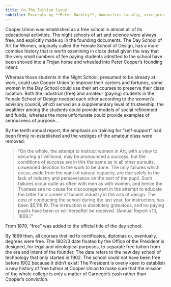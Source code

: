 ```yaml
---
title: On The Tuition Issue
subtitle: Excerpts by **Peter Buckley**, humanities faculty, vice-president of the full-time faculty union, and historian of The Cooper Union
---
```

Cooper Union was established as a free school in almost all of its educational activities.  The night schools of art and science were always free, and explicitly made so in the founding documents.  The Day School of Art for Women, originally called the Female School of Design, has a more complex history that is worth examining in close detail given the way that the very small numbers of fee paying students admitted to the school have been shoved into a Trojan horse and wheeled into Peter Cooper’s founding intent.

Whereas those students in the Night School, presumed to be already at work, could use Cooper Union to improve their careers and fortunes, some women in the Day School could use their art courses to preserve their class location. Both the industrial (free) and amateur (paying) students in the Female School of Design needed each other according to the women’s advisory council, which served as a supplementary level of trusteeship: the wealthier among the students could provide models of social refinement and funds, whereas the more unfortunate could provide examples of seriousness of purpose...

By the tenth annual report, the emphasis on training for “self-support” had been firmly re-established and the vestiges of the amateur class were removed:

> “On the whole, the attempt to instruct women in Art, with a view to securing a livelihood, may be pronounced a success, but the conditions of success are in this the same as in all other pursuits, unwearied devotion to the work to be done. The only failures which occur, aside from the want of natural capacity, are due solely to the lack of industry and perseverance on the part of the pupil. Such failures occur quite as often with men as with women, and hence the Trustees see no cause for discouragement in the attempt to educate the latter for a career of honest industry in the arts of design. The cost of conducting the school during the last year, for instruction, has been $5,118.19. The instruction is absolutely gratuitous, and no paying pupils have been or will hereafter be received. (Annual Report v10, 1869.)”

From 1870, “free” was added to the official title of the day school.

By 1869 then, all courses that led to certificates, diplomas or, eventually, degrees were free.  The 1902/3 date floated by the Office of the President is designed, for legal and ideological purposes, to separate free tuition from the era and intent of the founder. The date refers to the new day school of technology that only started in 1902.  The school could not have been free before 1902 because it didn’t exist! The President is overly keen to establish a new history of free tuition at Cooper Union to make sure that the mission of the whole college is only a matter of Carnegie’s cash rather than 
Cooper’s conviction.
